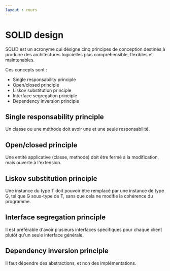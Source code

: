 ```yaml
---
layout : cours
---
```


# SOLID design

SOLID est un acronyme qui désigne cinq principes de conception destinés à produire des architectures logicielles plus compréhensible, flexibles et maintenables.

Ces concepts sont :
- Single responsability principle
- Open/closed principle
- Liskov substitution principle
- Interface segregation principle
- Dependency inversion principle

## Single responsability principle

Un classe ou une méthode doit avoir une et une seule responsabilité.

## Open/closed principle

Une entité applicative (classe, methode) doit être fermé à la modification, mais ouverte à l'extension.

## Liskov substitution principle

Une instance du type T doit pouvoir être remplacé par une instance de type G, tel que G sous-type de T, sans que cela ne modifie la cohérence du programme.

## Interface segregation principle

Il est préférable d'avoir plusieurs interfaces spécifiques pour chaque client plutôt qu'un seule interface générale.

## Dependency inversion principle

Il faut dépendre des abstractions, et non des implémentations.

